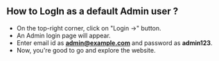 ## How to LogIn as a default Admin user ?
- On the top-right corner, click on "Login ->" button.
- An Admin login page will appear.
- Enter email id as **admin@example.com** and password as **admin123**.
- Now, you're good to go and explore the website.
